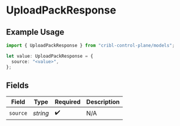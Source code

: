 # UploadPackResponse

## Example Usage

```typescript
import { UploadPackResponse } from "cribl-control-plane/models";

let value: UploadPackResponse = {
  source: "<value>",
};
```

## Fields

| Field              | Type               | Required           | Description        |
| ------------------ | ------------------ | ------------------ | ------------------ |
| `source`           | *string*           | :heavy_check_mark: | N/A                |